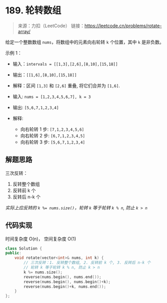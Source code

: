 ﻿# 189. 轮转数组
> 来源：力扣（LeetCode）
链接：https://leetcode.cn/problems/rotate-array/

给定一个整数数组 `nums`，将数组中的元素向右轮转 `k` 个位置，其中 `k` 是非负数。

示例 1：
- 输入：`intervals = [[1,3],[2,6],[8,10],[15,18]]`
- 输出：`[[1,6],[8,10],[15,18]]`
- 解释：区间 `[1,3]` 和 `[2,6]` 重叠, 将它们合并为 `[1,6]`.

- 输入: `nums = [1,2,3,4,5,6,7], k = 3`
- 输出: `[5,6,7,1,2,3,4]`
- 解释:
    - 向右轮转 1 步: `[7,1,2,3,4,5,6]`
    - 向右轮转 2 步: `[6,7,1,2,3,4,5]`
    - 向右轮转 3 步: `[5,6,7,1,2,3,4]`

## 解题思路
三次反转：
1. 反转整个数组
2. 反转前 k 个
3. 反转后 n-k 个

*实际上应反转的 `k %= nums.size()`，轮转 `k` 等于轮转 `k % n`, 防止 `k > n`*

## 代码实现
时间复杂度 O(n)， 空间复杂度 O(1)
```cpp
class Solution {
public:
    void rotate(vector<int>& nums, int k) {
        // 三次反转：1. 反转整个数组, 2. 反转前 k 个, 3. 反转后 n-k 个
        // 轮转 k 等于轮转 k % n, 防止 k > n
        k %= nums.size(); 
        reverse(nums.begin(), nums.end());
        reverse(nums.begin(), nums.begin()+k);
        reverse(nums.begin()+k, nums.end());
    }
};
```

